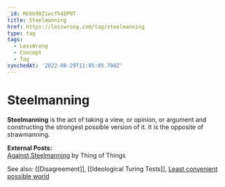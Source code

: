 ```yaml
---
_id: RE6h98Ziwcfh4EP9T
title: Steelmanning
href: https://lesswrong.com/tag/steelmanning
type: tag
tags:
  - LessWrong
  - Concept
  - Tag
synchedAt: '2022-08-29T11:05:05.708Z'
---
```

# Steelmanning

**Steelmanning** is the act of taking a view, or opinion, or argument and constructing the strongest possible version of it. It is the opposite of strawmanning.

**External Posts:**  
[Against Steelmanning](https://thingofthings.wordpress.com/2016/08/09/against-steelmanning/) by Thing of Things

See also: [[Disagreement]], [[Ideological Turing Tests]], [Least convenient possible world](https://lessestwrong.com/tag/least-convenient-possible-world)